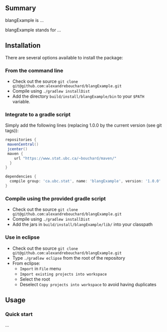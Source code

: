 Summary
-------

<!-- [![Build Status](https://travis-ci.org/alexandrebouchard/blangExample.png?branch=master)](https://travis-ci.org/alexandrebouchard/blangExample) -->

blangExample is ...

blangExample stands for ...


Installation
------------


There are several options available to install the package:

### From the command line

- Check out the source ``git clone git@github.com:alexandrebouchard/blangExample.git``
- Compile using ``./gradlew installDist``
- Add the directory ``build/install/blangExample/bin`` to your ``$PATH`` variable.

### Integrate to a gradle script

Simply add the following lines (replacing 1.0.0 by the current version (see git tags)):

```groovy
repositories {
 mavenCentral()
 jcenter()
 maven {
    url "https://www.stat.ubc.ca/~bouchard/maven/"
  }
}

dependencies {
  compile group: 'ca.ubc.stat', name: 'blangExample', version: '1.0.0'
}
```

### Compile using the provided gradle script

- Check out the source ``git clone git@github.com:alexandrebouchard/blangExample.git``
- Compile using ``./gradlew installDist``
- Add the jars in ``build/install/blangExample/lib/`` into your classpath

### Use in eclipse

- Check out the source ``git clone git@github.com:alexandrebouchard/blangExample.git``
- Type ``./gradlew eclipse`` from the root of the repository
- From eclipse:
  - ``Import`` in ``File`` menu
  - ``Import existing projects into workspace``
  - Select the root
  - Deselect ``Copy projects into workspace`` to avoid having duplicates


Usage
-----

### Quick start

...
